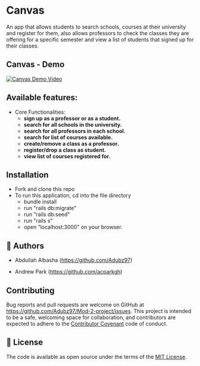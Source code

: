 
# Canvas
An app that allows students to search schools, courses at their university and register for them, also allows professors to check the classes they are offering for a specific semester and view a list of students that signed up for their classes.

## Canvas - Demo
[![Canvas Demo Video](https://img.youtube.com/vi/qPON_JUpzGQ/0.jpg)](https://youtu.be/qPON_JUpzGQ)

 ## Available features:
 
  - Core Functionalities:
    - **sign up as a professor or as a student.**
    - **search for all schools in the university.**
    - **search for all professors in each school.**
    - **search for list of courses available.**
    - **create/remove a class as a professor.**
    - **register/drop a class as student.**
    - **view list of courses registered for.**

## Installation

- Fork and clone this repo
- To run this application, cd into the file directory
  - bundle install
  - run "rails db:migrate"
  - run "rails db:seed" 
  - run "rails s"
  - open "localhost:3000" on your browser.
  
## 👤 Authors
- Abdullah Albasha (https://github.com/Adubz97)

- Andrew Park (https://github.com/acparkgh)

## Contributing
Bug reports and pull requests are welcome on GitHub at https://github.com/Adubz97/Mod-2-project/issues. This project is intended to be a safe, welcoming space for collaboration, and contributors are expected to adhere to the [Contributor Covenant](http://contributor-covenant.org) code of conduct.

## 📝 License 
The code is available as open source under the terms of the [MIT License](https://opensource.org/licenses/MIT).
